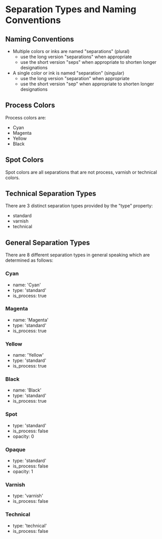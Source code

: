 # Separation Types and Naming Conventions

## Naming Conventions

- Multiple colors or inks are named "separations" (plural)
  - use the long version "separations" when appropriate
  - use the short version "seps" when appropriate to shorten longer designations
- A single color or ink is named "separation" (singular)
  - use the long version "separation" when appropriate
  - use the short version "sep" when appropriate to shorten longer designations

## Process Colors

Process colors are:

- Cyan
- Magenta
- Yellow
- Black

## Spot Colors

Spot colors are all separations that are not process, varnish or technical colors.

## Technical Separation Types

There are 3 distinct separation types provided by the "type" property:

- standard
- varnish
- technical

## General Separation Types

There are 8 different separation types in general speaking which are determined as follows:

### Cyan

- name: 'Cyan'
- type: 'standard'
- is_process: true

### Magenta

- name: 'Magenta'
- type: 'standard'
- is_process: true

### Yellow

- name: 'Yellow'
- type: 'standard'
- is_process: true

### Black

- name: 'Black'
- type: 'standard'
- is_process: true

### Spot

- type: 'standard'
- is_process: false
- opacity: 0

### Opaque

- type: 'standard'
- is_process: false
- opacity: 1

### Varnish

- type: 'varnish'
- is_process: false

### Technical

- type: 'technical'
- is_process: false
